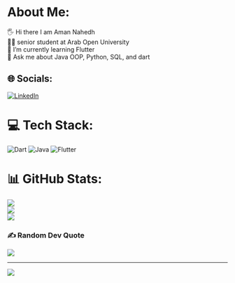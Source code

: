 # About Me:
🖐 Hi there I am Aman Nahedh<br>👨‍💻 senior student at Arab Open University<br>🌱 I’m currently learning Flutter<br>💬 Ask me about Java OOP, Python, SQL, and dart<br>


## 🌐 Socials:
[![LinkedIn](https://img.shields.io/badge/LinkedIn-%230077B5.svg?logo=linkedin&logoColor=white)](https://linkedin.com/in/https://www.linkedin.com/in/aman-albughdadi-1a22bb23b) 

# 💻 Tech Stack:
![Dart](https://img.shields.io/badge/dart-%230175C2.svg?style=for-the-badge&logo=dart&logoColor=white) ![Java](https://img.shields.io/badge/java-%23ED8B00.svg?style=for-the-badge&logo=java&logoColor=white) ![Flutter](https://img.shields.io/badge/Flutter-%2302569B.svg?style=for-the-badge&logo=Flutter&logoColor=white)
# 📊 GitHub Stats:
![](https://github-readme-stats.vercel.app/api?username=AmanNahedh&theme=dark&hide_border=false&include_all_commits=false&count_private=false)<br/>
![](https://github-readme-streak-stats.herokuapp.com/?user=AmanNahedh&theme=dark&hide_border=false)<br/>
![](https://github-readme-stats.vercel.app/api/top-langs/?username=AmanNahedh&theme=dark&hide_border=false&include_all_commits=false&count_private=false&layout=compact)

### ✍️ Random Dev Quote
![](https://quotes-github-readme.vercel.app/api?type=horizontal&theme=radical)

---
[![](https://visitcount.itsvg.in/api?id=AmanNahedh&icon=0&color=0)](https://visitcount.itsvg.in)

<!-- Proudly created with GPRM ( https://gprm.itsvg.in ) -->
